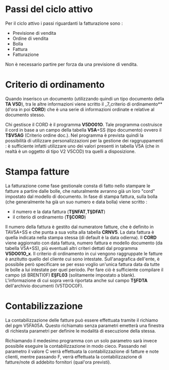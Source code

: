 # Passi del ciclo attivo
Per il ciclo attivo i passi riguardanti la fatturazione sono : 

- Previsione di vendita
- Ordine di vendita
- Bolla
- Fattura
- Fatturazione

Non è necessario partire per forza da una previsione di vendita.

# Criterio di ordinamento
Quando inserisco un documento  (utilizzando quindi un tipo documento della **TA V5D**), tra le altre informazioni viene scritto il _7_criterio di ordinamento** (d'ora in poi **CORD**) che è una serie di informazioni ordinate e relative al documento stesso.

Chi gestisce il CORD è il programma **V5DO01O**. Tale programma costruisce il cord in base a un campo della tabella **V5A**+SS (tipo documento) ovvero il **T$V5AG** (Criterio ordine doc.).
Nel programma è prevista quindi la possibilità di utilizzare personalizzazioni per la gestione dei raggruppamenti :  è sufficiente infatti utilizzare  uno dei valori presenti in tabella V5A (che in realtà è un oggetto di tipo V2 V5COD) tra quelli a disposizione.

# Stampa fatture
La fatturazione come fase gestionale consta di fatto nello stampare le fatture a partire dalle bolle, che naturalmente avranno già un loro "cord" impostato dal modello di documento.
In fase di stampa fattura, sulla bolla (che generalmente ha già un suo numero e data bolla) viene scritto : 

- il numero e la data fattura (**T§NFAT**,**T§DFAT**)
- il criterio di ordinamento   (**T§CORD**)

Il numero della fattura è gestito dal numeratore fatture, che è definito in TAV5A+SS e che punta a sua volta alla tabella **CRNV5**.
La data fattura è quella indicata nella stampa stessa (di default è la data odierna).
Il **CORD** viene aggiornato con data fattura, numero fattura e  modello documento (da tabella V5A+SS), più eventuali altri criteri dettati dal programma **V5DO01O_x**.
Il criterio di ordinamento in cui vengono raggruppate le fatture è anzitutto quello del cliente cui sono intestate. Sull'anagrafica dell'ente, è possibile però specificare se per esso voglio un'unica fattura data da tutte le bolle a lui intestate per quel periodo. Per fare ciò è sufficiente compilare il campo (di BRENTI0F) **E§FL03** (solitamente impostato a blank). L'informazione di cui sopra verrà riportata anche sul campo **T§FDTA** dell'archivio documenti (V5TDOC0F).

# Contabilizzazione
La contabilizzazione delle fatture può essere effettuata tramite il richiamo del pgm V5FA05A. Questo richiamato senza parametri emetterà una finestra di richiesta parametri per definire le modalità di esecuzione della stessa.

Richiamando il medesimo programma con un solo parametro sarà invece possibile eseguire la contabilizzazione in modo cieco.
Passando nel parametro il valore C verrà effettuata la contabilizzazione di fatture e note clienti, mentre passando F, verrà effettuata la contabilizzazione di fatture/note di addebito fornitori (qual'ora previsti).

